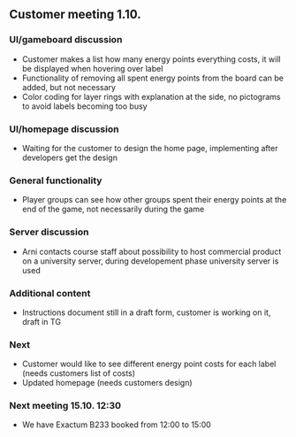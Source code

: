 ## Customer meeting 1.10.


### UI/gameboard discussion
- Customer makes a list how many energy points everything costs, it will be displayed when hovering over label
- Functionality of removing all spent energy points from the board can be added, but not necessary
- Color coding for layer rings with explanation at the side, no pictograms to avoid labels becoming too busy


### UI/homepage discussion
- Waiting for the customer to design the home page, implementing after developers get the design


### General functionality
- Player groups can see how other groups spent their energy points at the end of the game, not necessarily during the game


### Server discussion
- Arni contacts course staff about possibility to host commercial product on a university server, during developement phase university server is used


### Additional content
- Instructions document still in a draft form, customer is working on it, draft in TG


### Next
- Customer would like to see different energy point costs for each label (needs customers list of costs)
- Updated homepage (needs customers design)


### Next meeting 15.10. 12:30
- We have Exactum B233 booked from 12:00 to 15:00